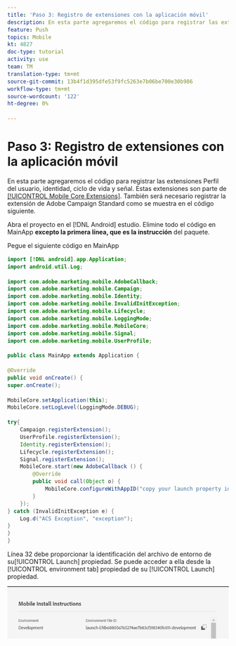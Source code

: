```yaml
---
title: 'Paso 3: Registro de extensiones con la aplicación móvil'
description: En esta parte agregaremos el código para registrar las extensiones UserProfile, Identity, Lifecycle y Signal.
feature: Push
topics: Mobile
kt: 4827
doc-type: tutorial
activity: use
team: TM
translation-type: tm+mt
source-git-commit: 13b4f1d395dfe53f9fc5263e7b06be700e30b986
workflow-type: tm+mt
source-wordcount: '122'
ht-degree: 0%

---
```



# Paso 3: Registro de extensiones con la aplicación móvil

En esta parte agregaremos el código para registrar las extensiones Perfil del usuario, identidad, ciclo de vida y señal. Estas extensiones son parte de [[!UICONTROL Mobile Core Extensions]](https://aep-sdks.gitbook.io/docs/using-mobile-extensions/mobile-core). También será necesario registrar la extensión de Adobe Campaign Standard como se muestra en el código siguiente.

Abra el proyecto en el [!DNL Android] estudio. Elimine todo el código en MainApp **excepto la primera línea, que es la instrucción** del paquete.

Pegue el siguiente código en MainApp

<!--
Removed `{.line-numbers}` below
-->

```java
import [!DNL android].app.Application;
import android.util.Log;

import com.adobe.marketing.mobile.AdobeCallback;
import com.adobe.marketing.mobile.Campaign;
import com.adobe.marketing.mobile.Identity;
import com.adobe.marketing.mobile.InvalidInitException;
import com.adobe.marketing.mobile.Lifecycle;
import com.adobe.marketing.mobile.LoggingMode;
import com.adobe.marketing.mobile.MobileCore;
import com.adobe.marketing.mobile.Signal;
import com.adobe.marketing.mobile.UserProfile;

public class MainApp extends Application {

@Override
public void onCreate() {
super.onCreate();

MobileCore.setApplication(this);
MobileCore.setLogLevel(LoggingMode.DEBUG);

try{
    Campaign.registerExtension();
    UserProfile.registerExtension();
    Identity.registerExtension();
    Lifecycle.registerExtension();
    Signal.registerExtension();
    MobileCore.start(new AdobeCallback () {
        @Override
        public void call(Object o) {
            MobileCore.configureWithAppID("copy your launch property id here");
        }
    });
} catch (InvalidInitException e) {
    Log.d("ACS Exception", "exception");
}
}
}
```

Línea 32 debe proporcionar la identificación del archivo de entorno de su[!UICONTROL  Launch] propiedad. Se puede acceder a ella desde la [!UICONTROL environment tab] propiedad de su [!UICONTROL Launch] propiedad.

![launch-id](assets/launch-id-property.PNG)
